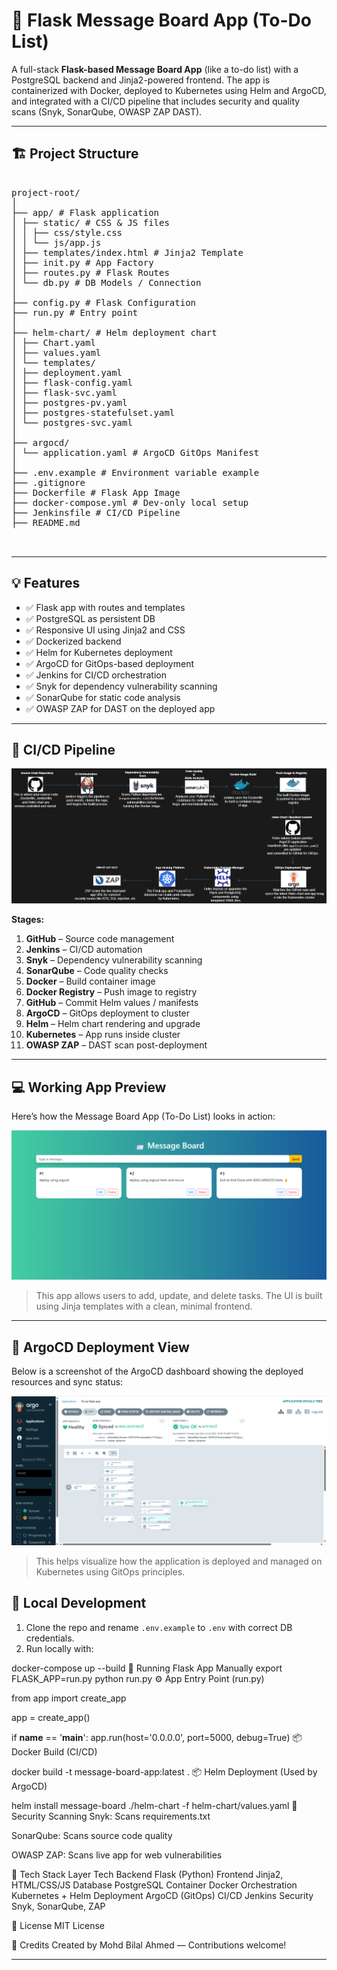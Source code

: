 # 📝 Flask Message Board App (To-Do List)

A full-stack **Flask-based Message Board App** (like a to-do list) with a PostgreSQL backend and Jinja2-powered frontend. The app is containerized with Docker, deployed to Kubernetes using Helm and ArgoCD, and integrated with a CI/CD pipeline that includes security and quality scans (Snyk, SonarQube, OWASP ZAP DAST).

---

## 🏗️ Project Structure
<pre> 
project-root/
│
├── app/ # Flask application
│ ├── static/ # CSS & JS files
│ │ ├── css/style.css
│ │ └── js/app.js
│ ├── templates/index.html # Jinja2 Template
│ ├── init.py # App Factory
│ ├── routes.py # Flask Routes
│ └── db.py # DB Models / Connection
│
├── config.py # Flask Configuration
├── run.py # Entry point
│
├── helm-chart/ # Helm deployment chart
│ ├── Chart.yaml
│ ├── values.yaml
│ └── templates/
│ ├── deployment.yaml
│ ├── flask-config.yaml
│ ├── flask-svc.yaml
│ ├── postgres-pv.yaml
│ ├── postgres-statefulset.yaml
│ └── postgres-svc.yaml
│
├── argocd/
│ └── application.yaml # ArgoCD GitOps Manifest
│
├── .env.example # Environment variable example
├── .gitignore
├── Dockerfile # Flask App Image
├── docker-compose.yml # Dev-only local setup
├── Jenkinsfile # CI/CD Pipeline
├── README.md

 </pre>
---

## 💡 Features

- ✅ Flask app with routes and templates
- ✅ PostgreSQL as persistent DB
- ✅ Responsive UI using Jinja2 and CSS
- ✅ Dockerized backend
- ✅ Helm for Kubernetes deployment
- ✅ ArgoCD for GitOps-based deployment
- ✅ Jenkins for CI/CD orchestration
- ✅ Snyk for dependency vulnerability scanning
- ✅ SonarQube for static code analysis
- ✅ OWASP ZAP for DAST on the deployed app

---

## 🚀 CI/CD Pipeline

![CI/CD Pipeline Diagram](./docs/ci-cd.png)

**Stages:**

1. **GitHub** – Source code management
2. **Jenkins** – CI/CD automation
3. **Snyk** – Dependency vulnerability scanning
4. **SonarQube** – Code quality checks
5. **Docker** – Build container image
6. **Docker Registry** – Push image to registry
7. **GitHub** – Commit Helm values / manifests
8. **ArgoCD** – GitOps deployment to cluster
9. **Helm** – Helm chart rendering and upgrade
10. **Kubernetes** – App runs inside cluster
11. **OWASP ZAP** – DAST scan post-deployment

---
## 💻 Working App Preview

Here’s how the Message Board App (To-Do List) looks in action:

![Working App Screenshot](./docs/message_board.png)

> This app allows users to add, update, and delete tasks. The UI is built using Jinja templates with a clean, minimal frontend.

---

## 🚀 ArgoCD Deployment View

Below is a screenshot of the ArgoCD dashboard showing the deployed resources and sync status:

![ArgoCD Dashboard](./docs/argo-cd.png)

> This helps visualize how the application is deployed and managed on Kubernetes using GitOps principles.

## 🐳 Local Development

1. Clone the repo and rename `.env.example` to `.env` with correct DB credentials.
2. Run locally with:


docker-compose up --build
🧪 Running Flask App Manually
export FLASK_APP=run.py
python run.py
⚙️ App Entry Point (run.py)

from app import create_app

app = create_app()

if __name__ == '__main__':
    app.run(host='0.0.0.0', port=5000, debug=True)
📦 Docker Build (CI/CD)

docker build -t message-board-app:latest .
📦 Helm Deployment (Used by ArgoCD)

helm install message-board ./helm-chart -f helm-chart/values.yaml
🔐 Security Scanning
Snyk: Scans requirements.txt

SonarQube: Scans source code quality

OWASP ZAP: Scans live app for web vulnerabilities

🧠 Tech Stack
Layer	Tech
Backend	Flask (Python)
Frontend	Jinja2, HTML/CSS/JS
Database	PostgreSQL
Container	Docker
Orchestration	Kubernetes + Helm
Deployment	ArgoCD (GitOps)
CI/CD	Jenkins
Security	Snyk, SonarQube, ZAP

📄 License
MIT License

🙌 Credits
Created by Mohd Bilal Ahmed — Contributions welcome!



---
